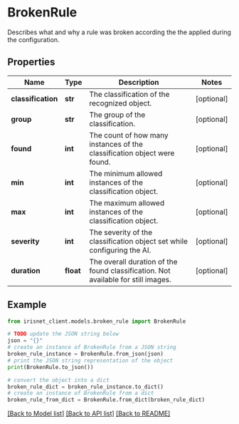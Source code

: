 # BrokenRule

Describes what and why a rule was broken according the the applied during the configuration.

## Properties

Name | Type | Description | Notes
------------ | ------------- | ------------- | -------------
**classification** | **str** | The classification of the recognized object. | [optional] 
**group** | **str** | The group of the classification. | [optional] 
**found** | **int** | The count of how many instances of the classification object were found. | [optional] 
**min** | **int** | The minimum allowed instances of the classification object. | [optional] 
**max** | **int** | The maximum allowed instances of the classification object. | [optional] 
**severity** | **int** | The severity of the classification object set while configuring the AI. | [optional] 
**duration** | **float** | The overall duration of the found classification. Not available for still images. | [optional] 

## Example

```python
from irisnet_client.models.broken_rule import BrokenRule

# TODO update the JSON string below
json = "{}"
# create an instance of BrokenRule from a JSON string
broken_rule_instance = BrokenRule.from_json(json)
# print the JSON string representation of the object
print(BrokenRule.to_json())

# convert the object into a dict
broken_rule_dict = broken_rule_instance.to_dict()
# create an instance of BrokenRule from a dict
broken_rule_from_dict = BrokenRule.from_dict(broken_rule_dict)
```
[[Back to Model list]](../README.md#documentation-for-models) [[Back to API list]](../README.md#documentation-for-api-endpoints) [[Back to README]](../README.md)


